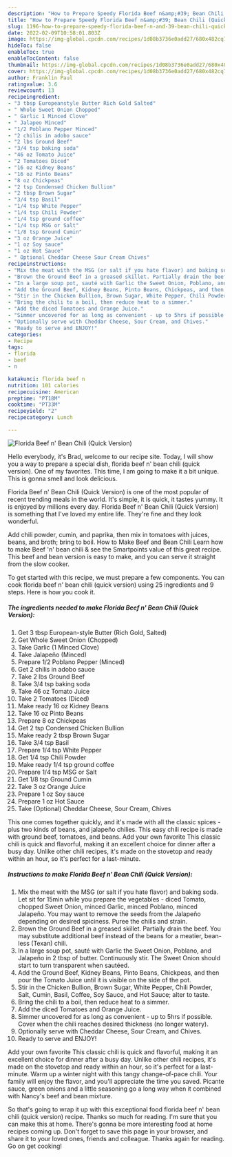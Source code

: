 ```yaml
---
description: "How to Prepare Speedy Florida Beef n&amp;#39; Bean Chili (Quick Version)"
title: "How to Prepare Speedy Florida Beef n&amp;#39; Bean Chili (Quick Version)"
slug: 1196-how-to-prepare-speedy-florida-beef-n-and-39-bean-chili-quick-version
date: 2022-02-09T10:58:01.803Z
image: https://img-global.cpcdn.com/recipes/1d08b3736e0add27/680x482cq70/florida-beef-n-bean-chili-quick-version-recipe-main-photo.jpg
hideToc: false
enableToc: true
enableTocContent: false
thumbnail: https://img-global.cpcdn.com/recipes/1d08b3736e0add27/680x482cq70/florida-beef-n-bean-chili-quick-version-recipe-main-photo.jpg
cover: https://img-global.cpcdn.com/recipes/1d08b3736e0add27/680x482cq70/florida-beef-n-bean-chili-quick-version-recipe-main-photo.jpg
author: Franklin Paul
ratingvalue: 3.6
reviewcount: 13
recipeingredient:
- "3 tbsp Europeanstyle Butter Rich Gold Salted"
- " Whole Sweet Onion Chopped"
- " Garlic 1 Minced Clove"
- " Jalapeo Minced"
- "1/2 Poblano Pepper Minced"
- "2 chilis in adobo sauce"
- "2 lbs Ground Beef"
- "3/4 tsp baking soda"
- "46 oz Tomato Juice"
- "2 Tomatoes Diced"
- "16 oz Kidney Beans"
- "16 oz Pinto Beans"
- "8 oz Chickpeas"
- "2 tsp Condensed Chicken Bullion"
- "2 tbsp Brown Sugar"
- "3/4 tsp Basil"
- "1/4 tsp White Pepper"
- "1/4 tsp Chili Powder"
- "1/4 tsp ground coffee"
- "1/4 tsp MSG or Salt"
- "1/8 tsp Ground Cumin"
- "3 oz Orange Juice"
- "1 oz Soy sauce"
- "1 oz Hot Sauce"
- " Optional Cheddar Cheese Sour Cream Chives"
recipeinstructions:
- "Mix the meat with the MSG (or salt if you hate flavor) and baking soda. Let sit for 15min while you prepare the vegetables - diced Tomato, chopped Sweet Onion, minced Garlic, minced Poblano, minced Jalapeño. You may want to remove the seeds from the Jalapeño depending on desired spiciness. Puree the chilis and strain."
- "Brown the Ground Beef in a greased skillet. Partially drain the beef. You may substitute additional beef instead of the beans for a meatier, bean-less (Texan) chili."
- "In a large soup pot, sauté with Garlic the Sweet Onion, Poblano, and Jalapeño in 2 tbsp of butter. Continuously stir. The Sweet Onion should start to turn transparent when sautéed."
- "Add the Ground Beef, Kidney Beans, Pinto Beans, Chickpeas, and then pour the Tomato Juice until it is visible on the side of the pot."
- "Stir in the Chicken Bullion, Brown Sugar, White Pepper, Chili Powder, Salt, Cumin, Basil, Coffee, Soy Sauce, and Hot Sauce; alter to taste."
- "Bring the chili to a boil, then reduce heat to a simmer."
- "Add the diced Tomatoes and Orange Juice."
- "Simmer uncovered for as long as convenient - up to 5hrs if possible. Cover when the chili reaches desired thickness (no longer watery)."
- "Optionally serve with Cheddar Cheese, Sour Cream, and Chives."
- "Ready to serve and ENJOY!"
categories:
- Recipe
tags:
- florida
- beef
- n

katakunci: florida beef n 
nutrition: 101 calories
recipecuisine: American
preptime: "PT18M"
cooktime: "PT33M"
recipeyield: "2"
recipecategory: Lunch

---
```



![Florida Beef n&#39; Bean Chili (Quick Version)](https://img-global.cpcdn.com/recipes/1d08b3736e0add27/680x482cq70/florida-beef-n-bean-chili-quick-version-recipe-main-photo.jpg)

Hello everybody, it's Brad, welcome to our recipe site. Today, I will show you a way to prepare a special dish, florida beef n&#39; bean chili (quick version). One of my favorites. This time, I am going to make it a bit unique. This is gonna smell and look delicious.

Florida Beef n&#39; Bean Chili (Quick Version) is one of the most popular of recent trending meals in the world. It's simple, it is quick, it tastes yummy. It is enjoyed by millions every day. Florida Beef n&#39; Bean Chili (Quick Version) is something that I've loved my entire life. They're fine and they look wonderful.

Add chili powder, cumin, and paprika, then mix in tomatoes with juices, beans, and broth; bring to boil. How to Make Beef and Bean Chili Learn how to make Beef &#39;n&#39; bean chili &amp; see the Smartpoints value of this great recipe. This beef and bean version is easy to make, and you can serve it straight from the slow cooker.


To get started with this recipe, we must prepare a few components. You can cook florida beef n&#39; bean chili (quick version) using 25 ingredients and 9 steps. Here is how you cook it.

<!--inarticleads1-->

##### The ingredients needed to make Florida Beef n&#39; Bean Chili (Quick Version):

1. Get 3 tbsp European-style Butter (Rich Gold, Salted)
1. Get  Whole Sweet Onion (Chopped)
1. Take  Garlic (1 Minced Clove)
1. Take  Jalapeño (Minced)
1. Prepare 1/2 Poblano Pepper (Minced)
1. Get 2 chilis in adobo sauce
1. Take 2 lbs Ground Beef
1. Take 3/4 tsp baking soda
1. Take 46 oz Tomato Juice
1. Take 2 Tomatoes (Diced)
1. Make ready 16 oz Kidney Beans
1. Take 16 oz Pinto Beans
1. Prepare 8 oz Chickpeas
1. Get 2 tsp Condensed Chicken Bullion
1. Make ready 2 tbsp Brown Sugar
1. Take 3/4 tsp Basil
1. Prepare 1/4 tsp White Pepper
1. Get 1/4 tsp Chili Powder
1. Make ready 1/4 tsp ground coffee
1. Prepare 1/4 tsp MSG or Salt
1. Get 1/8 tsp Ground Cumin
1. Take 3 oz Orange Juice
1. Prepare 1 oz Soy sauce
1. Prepare 1 oz Hot Sauce
1. Take  (Optional) Cheddar Cheese, Sour Cream, Chives


This one comes together quickly, and it&#39;s made with all the classic spices - plus two kinds of beans, and jalapeño chilies. This easy chili recipe is made with ground beef, tomatoes, and beans. Add your own favorite This classic chili is quick and flavorful, making it an excellent choice for dinner after a busy day. Unlike other chili recipes, it&#39;s made on the stovetop and ready within an hour, so it&#39;s perfect for a last-minute. 

<!--inarticleads2-->

##### Instructions to make Florida Beef n&#39; Bean Chili (Quick Version):

1. Mix the meat with the MSG (or salt if you hate flavor) and baking soda. Let sit for 15min while you prepare the vegetables - diced Tomato, chopped Sweet Onion, minced Garlic, minced Poblano, minced Jalapeño. You may want to remove the seeds from the Jalapeño depending on desired spiciness. Puree the chilis and strain.
1. Brown the Ground Beef in a greased skillet. Partially drain the beef. You may substitute additional beef instead of the beans for a meatier, bean-less (Texan) chili.
1. In a large soup pot, sauté with Garlic the Sweet Onion, Poblano, and Jalapeño in 2 tbsp of butter. Continuously stir. The Sweet Onion should start to turn transparent when sautéed.
1. Add the Ground Beef, Kidney Beans, Pinto Beans, Chickpeas, and then pour the Tomato Juice until it is visible on the side of the pot.
1. Stir in the Chicken Bullion, Brown Sugar, White Pepper, Chili Powder, Salt, Cumin, Basil, Coffee, Soy Sauce, and Hot Sauce; alter to taste.
1. Bring the chili to a boil, then reduce heat to a simmer.
1. Add the diced Tomatoes and Orange Juice.
1. Simmer uncovered for as long as convenient - up to 5hrs if possible. Cover when the chili reaches desired thickness (no longer watery).
1. Optionally serve with Cheddar Cheese, Sour Cream, and Chives.
1. Ready to serve and ENJOY!

Add your own favorite This classic chili is quick and flavorful, making it an excellent choice for dinner after a busy day. Unlike other chili recipes, it&#39;s made on the stovetop and ready within an hour, so it&#39;s perfect for a last-minute. Warm up a winter night with this tangy change-of-pace chili. Your family will enjoy the flavor, and you&#39;ll appreciate the time you saved. Picante sauce, green onions and a little seasoning go a long way when it combined with Nancy&#39;s beef and bean mixture. 

So that's going to wrap it up with this exceptional food florida beef n&#39; bean chili (quick version) recipe. Thanks so much for reading. I'm sure that you can make this at home. There's gonna be more interesting food at home recipes coming up. Don't forget to save this page in your browser, and share it to your loved ones, friends and colleague. Thanks again for reading. Go on get cooking!
